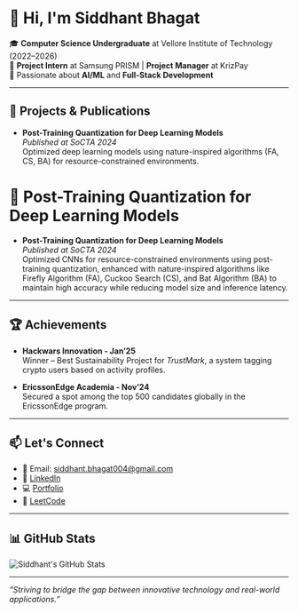 # 👋 Hi, I'm Siddhant Bhagat

🎓 **Computer Science Undergraduate** at Vellore Institute of Technology (2022–2026)  
💼 **Project Intern** at Samsung PRISM | **Project Manager** at KrizPay  
🔬 Passionate about **AI/ML** and **Full-Stack Development**

---

## 🚀 Projects & Publications

- **Post-Training Quantization for Deep Learning Models**  
  *Published at SoCTA 2024*  
  Optimized deep learning models using nature-inspired algorithms (FA, CS, BA) for resource-constrained environments.
  
# 🧠 Post-Training Quantization for Deep Learning Models

- **Post-Training Quantization for Deep Learning Models**  
  *Published at SoCTA 2024*  
  Optimized CNNs for resource-constrained environments using post-training quantization, enhanced with nature-inspired algorithms like Firefly Algorithm (FA), Cuckoo Search (CS), and Bat Algorithm (BA) to maintain high accuracy while reducing model size and inference latency.

---

## 🏆 Achievements

- **Hackwars Innovation - Jan’25**  
  Winner – Best Sustainability Project for *TrustMark*, a system tagging crypto users based on activity profiles.

- **EricssonEdge Academia - Nov’24**  
  Secured a spot among the top 500 candidates globally in the EricssonEdge program.

---

## 📫 Let's Connect

- 📧 Email: siddhant.bhagat004@gmail.com
- 💼 [LinkedIn](https://www.linkedin.com/in/siddhant-bhagat-90a061267/)
- 💻 [Portfolio](https://siddhant-portfolio-chi.vercel.app/)
- 🧠 [LeetCode](https://leetcode.com/u/Siddhantbt/)

---

## 📊 GitHub Stats

![Siddhant's GitHub Stats](https://github-readme-stats.vercel.app/api?username=Siddhantbg&show_icons=true&theme=radical)

---

*“Striving to bridge the gap between innovative technology and real-world applications.”*
